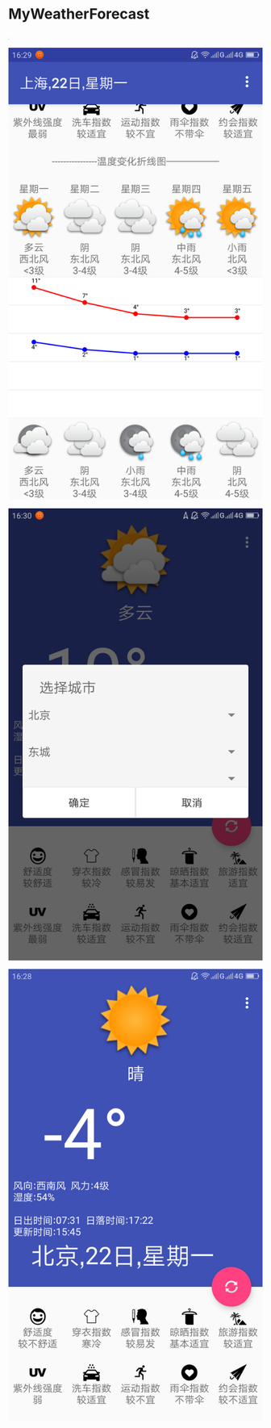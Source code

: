 # MyWeatherForecast

<img width="0.3" src="img\Screenshot_2018-01-22-16-29-29-2062414564.png">

![Screenshot_2018-01-22-16-29-35-0471159542](img\Screenshot_2018-01-22-16-29-35-0471159542.png)



![Screenshot_2018-01-22-16-30-45-2049402878](img\Screenshot_2018-01-22-16-30-45-2049402878.png)



![Screenshot_2018-01-22-16-28-52-1469690182](img\Screenshot_2018-01-22-16-28-52-1469690182.png)








